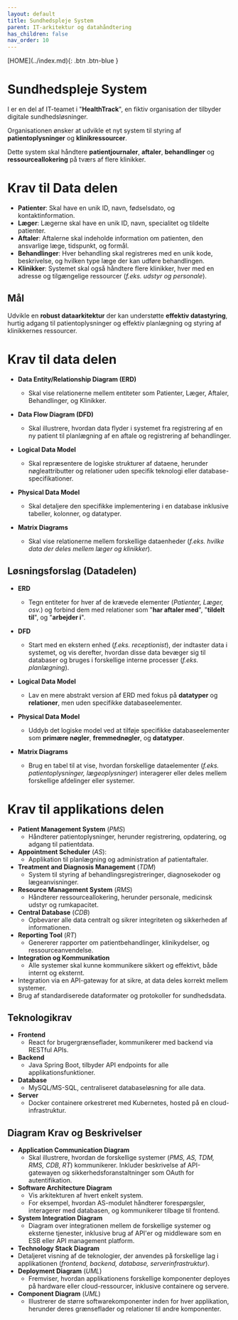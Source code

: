 ```yaml
---
layout: default
title: Sundhedspleje System
parent: IT-arkitektur og datahåndtering
has_children: false
nav_order: 10
---
```


<span class="fs-1">
[HOME](../index.md){: .btn .btn-blue }
</span>

# Sundhedspleje System
I er en del af IT-teamet i "**HealthTrack**", en fiktiv organisation der tilbyder digitale sundhedsløsninger.

Organisationen ønsker at udvikle et nyt system til styring af **patientoplysninger** og **klinikressourcer**. 

Dette system skal håndtere **patientjournaler**, **aftaler**, **behandlinger** og **ressourceallokering** på tværs af flere klinikker.

# Krav til Data delen
- **Patienter**: Skal have en unik ID, navn, fødselsdato, og kontaktinformation.
- **Læger**: Lægerne skal have en unik ID, navn, specialitet og tildelte patienter.
- **Aftaler**: Aftalerne skal indeholde information om patienten, den ansvarlige læge, tidspunkt, og formål.
- **Behandlinger**: Hver behandling skal registreres med en unik kode, beskrivelse, og hvilken type læge der kan udføre behandlingen.
- **Klinikker**: Systemet skal også håndtere flere klinikker, hver med en adresse og tilgængelige ressourcer (*f.eks. udstyr og personale*).

## Mål
Udvikle en **robust dataarkitektur** der kan understøtte **effektiv datastyring**, hurtig adgang til patientoplysninger og effektiv planlægning og styring af klinikkernes ressourcer.

# Krav til data delen

- **Data Entity/Relationship Diagram (ERD)**
    - Skal vise relationerne mellem entiteter som Patienter, Læger, Aftaler, Behandlinger, og Klinikker.

- **Data Flow Diagram (DFD)**
    - Skal illustrere, hvordan data flyder i systemet fra registrering af en ny patient til planlægning af en aftale og registrering af behandlinger.

- **Logical Data Model**
    - Skal repræsentere de logiske strukturer af dataene, herunder nøgleattributter og relationer uden specifik teknologi eller database-specifikationer.

- **Physical Data Model**
    - Skal detaljere den specifikke implementering i en database inklusive tabeller, kolonner, og datatyper.

- **Matrix Diagrams**
    - Skal vise relationerne mellem forskellige dataenheder (*f.eks. hvilke data der deles mellem læger og klinikker*).

## Løsningsforslag (Datadelen)
- **ERD**
    - Tegn entiteter for hver af de krævede elementer (*Patienter, Læger, osv.*) og forbind dem med relationer som "**har aftaler med**", "**tildelt til**", og "**arbejder i**".

- **DFD**
    - Start med en ekstern enhed (*f.eks. receptionist*), der indtaster data i systemet, og vis derefter, hvordan disse data bevæger sig til databaser og bruges i forskellige interne processer (*f.eks. planlægning*).

- **Logical Data Model**
    - Lav en mere abstrakt version af ERD med fokus på **datatyper** og **relationer**, men uden specifikke databaseelementer.

- **Physical Data Model**
    - Uddyb det logiske model ved at tilføje specifikke databaseelementer som **primære nøgler**, **fremmednøgler**, og **datatyper**.

- **Matrix Diagrams**
    - Brug en tabel til at vise, hvordan forskellige dataelementer (*f.eks. patientoplysninger, lægeoplysninger*) interagerer eller deles mellem forskellige afdelinger eller systemer.

# Krav til applikations delen

- **Patient Management System** (*PMS*) 
    - Håndterer patientoplysninger, herunder registrering, opdatering, og adgang til patientdata.
- **Appointment Scheduler** (*AS*): 
    - Applikation til planlægning og administration af patientaftaler.
- **Treatment and Diagnosis Management** (*TDM*)
    - System til styring af behandlingsregistreringer, diagnosekoder og lægeanvisninger.
- **Resource Management System** (*RMS*)
    - Håndterer ressourceallokering, herunder personale, medicinsk udstyr og rumkapacitet.
- **Central Database** (*CDB*)
    - Opbevarer alle data centralt og sikrer integriteten og sikkerheden af informationen.
- **Reporting Tool** (*RT*)
    - Genererer rapporter om patientbehandlinger, klinikydelser, og ressourceanvendelse.
- **Integration og Kommunikation**
    - Alle systemer skal kunne kommunikere sikkert og effektivt, både internt og eksternt.
- Integration via en API-gateway for at sikre, at data deles korrekt mellem systemer.
- Brug af standardiserede dataformater og protokoller for sundhedsdata.

## Teknologikrav

- **Frontend**
    - React for brugergrænseflader, kommunikerer med backend via RESTful APIs.
- **Backend**
    - Java Spring Boot, tilbyder API endpoints for alle applikationsfunktioner.
- **Database**
    - MySQL/MS-SQL, centraliseret databaseløsning for alle data.
- **Server**
    - Docker containere orkestreret med Kubernetes, hosted på en cloud-infrastruktur.

## Diagram Krav og Beskrivelser
- **Application Communication Diagram**
    - Skal illustrere, hvordan de forskellige systemer (*PMS, AS, TDM, RMS, CDB, RT*) kommunikerer. Inkluder beskrivelse af API-gatewayen og sikkerhedsforanstaltninger som OAuth for autentifikation.
- **Software Architecture Diagram**
    - Vis arkitekturen af hvert enkelt system. 
    - For eksempel, hvordan AS-modulet håndterer forespørgsler, interagerer med databasen, og kommunikerer tilbage til frontend.
- **System Integration Diagram**
    - Diagram over integrationen mellem de forskellige systemer og eksterne tjenester, inklusive brug af API'er og middleware som en ESB eller API management platform.
- **Technology Stack Diagram**
- Detaljeret visning af de teknologier, der anvendes på forskellige lag i applikationen (*frontend, backend, database, serverinfrastruktur*).
- **Deployment Diagram** (*UML*)
    - Fremviser, hvordan applikationens forskellige komponenter deployes på hardware eller cloud-ressourcer, inklusive containere og servere.
- **Component Diagram** (*UML*)
    - Illustrerer de større softwarekomponenter inden for hver applikation, herunder deres grænseflader og relationer til andre komponenter.
